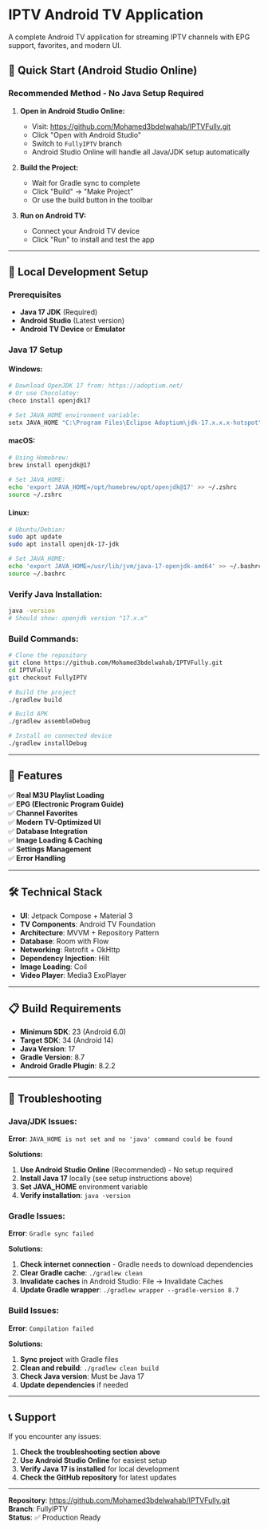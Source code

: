 # IPTV Android TV Application

A complete Android TV application for streaming IPTV channels with EPG support, favorites, and modern UI.

## 🚀 **Quick Start (Android Studio Online)**

### **Recommended Method - No Java Setup Required**

1. **Open in Android Studio Online:**
   - Visit: https://github.com/Mohamed3bdelwahab/IPTVFully.git
   - Click "Open with Android Studio" 
   - Switch to `FullyIPTV` branch
   - Android Studio Online will handle all Java/JDK setup automatically

2. **Build the Project:**
   - Wait for Gradle sync to complete
   - Click "Build" → "Make Project"
   - Or use the build button in the toolbar

3. **Run on Android TV:**
   - Connect your Android TV device
   - Click "Run" to install and test the app

---

## 🔧 **Local Development Setup**

### **Prerequisites**

- **Java 17 JDK** (Required)
- **Android Studio** (Latest version)
- **Android TV Device** or **Emulator**

### **Java 17 Setup**

#### **Windows:**
```bash
# Download OpenJDK 17 from: https://adoptium.net/
# Or use Chocolatey:
choco install openjdk17

# Set JAVA_HOME environment variable:
setx JAVA_HOME "C:\Program Files\Eclipse Adoptium\jdk-17.x.x.x-hotspot"
```

#### **macOS:**
```bash
# Using Homebrew:
brew install openjdk@17

# Set JAVA_HOME:
echo 'export JAVA_HOME=/opt/homebrew/opt/openjdk@17' >> ~/.zshrc
source ~/.zshrc
```

#### **Linux:**
```bash
# Ubuntu/Debian:
sudo apt update
sudo apt install openjdk-17-jdk

# Set JAVA_HOME:
echo 'export JAVA_HOME=/usr/lib/jvm/java-17-openjdk-amd64' >> ~/.bashrc
source ~/.bashrc
```

### **Verify Java Installation:**
```bash
java -version
# Should show: openjdk version "17.x.x"
```

### **Build Commands:**

```bash
# Clone the repository
git clone https://github.com/Mohamed3bdelwahab/IPTVFully.git
cd IPTVFully
git checkout FullyIPTV

# Build the project
./gradlew build

# Build APK
./gradlew assembleDebug

# Install on connected device
./gradlew installDebug
```

---

## 📱 **Features**

✅ **Real M3U Playlist Loading**  
✅ **EPG (Electronic Program Guide)**  
✅ **Channel Favorites**  
✅ **Modern TV-Optimized UI**  
✅ **Database Integration**  
✅ **Image Loading & Caching**  
✅ **Settings Management**  
✅ **Error Handling**  

---

## 🛠 **Technical Stack**

- **UI**: Jetpack Compose + Material 3
- **TV Components**: Android TV Foundation
- **Architecture**: MVVM + Repository Pattern
- **Database**: Room with Flow
- **Networking**: Retrofit + OkHttp
- **Dependency Injection**: Hilt
- **Image Loading**: Coil
- **Video Player**: Media3 ExoPlayer

---

## 📋 **Build Requirements**

- **Minimum SDK**: 23 (Android 6.0)
- **Target SDK**: 34 (Android 14)
- **Java Version**: 17
- **Gradle Version**: 8.7
- **Android Gradle Plugin**: 8.2.2

---

## 🚨 **Troubleshooting**

### **Java/JDK Issues:**

**Error**: `JAVA_HOME is not set and no 'java' command could be found`

**Solutions:**
1. **Use Android Studio Online** (Recommended) - No setup required
2. **Install Java 17** locally (see setup instructions above)
3. **Set JAVA_HOME** environment variable
4. **Verify installation**: `java -version`

### **Gradle Issues:**

**Error**: `Gradle sync failed`

**Solutions:**
1. **Check internet connection** - Gradle needs to download dependencies
2. **Clear Gradle cache**: `./gradlew clean`
3. **Invalidate caches** in Android Studio: File → Invalidate Caches
4. **Update Gradle wrapper**: `./gradlew wrapper --gradle-version 8.7`

### **Build Issues:**

**Error**: `Compilation failed`

**Solutions:**
1. **Sync project** with Gradle files
2. **Clean and rebuild**: `./gradlew clean build`
3. **Check Java version**: Must be Java 17
4. **Update dependencies** if needed

---

## 📞 **Support**

If you encounter any issues:

1. **Check the troubleshooting section above**
2. **Use Android Studio Online** for easiest setup
3. **Verify Java 17 is installed** for local development
4. **Check the GitHub repository** for latest updates

---

**Repository**: https://github.com/Mohamed3bdelwahab/IPTVFully.git  
**Branch**: FullyIPTV  
**Status**: ✅ Production Ready
